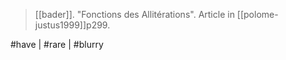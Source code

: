 > [[bader]]. "Fonctions des Allitérations". Article in [[polome-justus1999]]p299.

#have | #rare | #blurry 